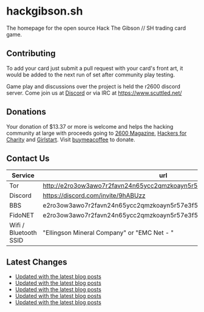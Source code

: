 # hackgibson.sh
The homepage for the open source Hack The Gibson // SH trading card game.


## Contributing

To add your card just submit a pull request with your card's front art, it would be added to the next run of set after community play testing.

Game play and discussions over the project is held the r2600 discord server. Come join us at [Discord](https://discord.com/invite/9hABUzz) or via IRC at https://www.scuttled.net/


## Donations

Your donation of $13.37 or more is welcome and helps the hacking community at large with proceeds going to [2600 Magazine](https://2600.com/), [Hackers for Charity](https://hackersforcharity.org) and [Girlstart](https://girlstart.org).  Visit [buymeacoffee](https://www.buymeacoffee.com/hackgibson.sh) to donate.


## Contact Us

Service | url
-|-
Tor | http://e2ro3ow3awo7r2favn24n65ycc2qmzkoayn5r57e3f56nvjwdcgg32ad.onion
Discord | https://discord.com/invite/9hABUzz
BBS | e2ro3ow3awo7r2favn24n65ycc2qmzkoayn5r57e3f56nvjwdcgg32ad.onion:23
FidoNET | e2ro3ow3awo7r2favn24n65ycc2qmzkoayn5r57e3f56nvjwdcgg32ad.onion:24554
Wifi / Bluetooth SSID | "Ellingson Mineral Company" or "EMC Net - <fidonet address>"

## Latest Changes
<!-- BLOG-POST-LIST:START -->
- [Updated with the latest blog posts](https://github.com/DFW2600/hackgibson.sh/commit/c36d8ccd300090a8eafc3d520a784eaedfa2267e)
- [Updated with the latest blog posts](https://github.com/DFW2600/hackgibson.sh/commit/71b0eac09868869e7ef99a90df436d79b7d35de8)
- [Updated with the latest blog posts](https://github.com/DFW2600/hackgibson.sh/commit/4825d713ece6429c74b2c619f54f881ff1fee2bb)
- [Updated with the latest blog posts](https://github.com/DFW2600/hackgibson.sh/commit/69fe3d7d28eab8a54784480507bf9997206a9b6f)
- [Updated with the latest blog posts](https://github.com/DFW2600/hackgibson.sh/commit/8be70c47a84ebb8d7d990aa0373c797457a10974)
<!-- BLOG-POST-LIST:END -->
